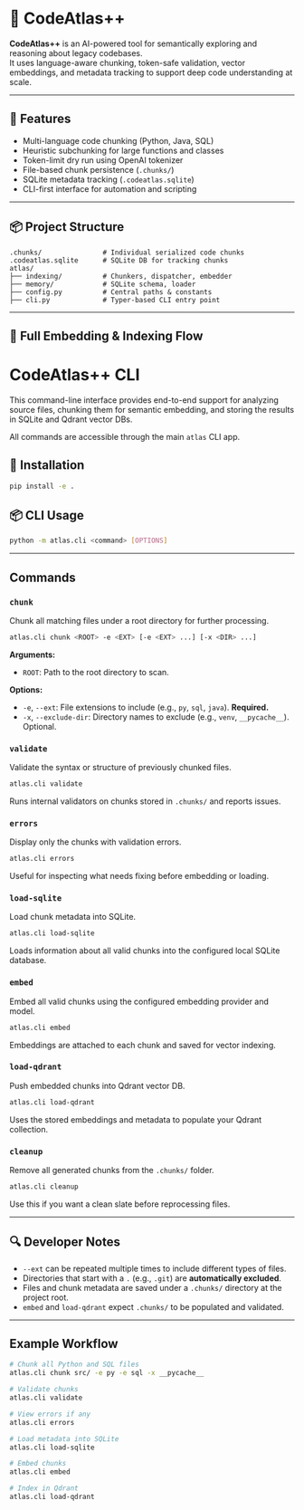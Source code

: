 # 🧠 CodeAtlas++

**CodeAtlas++** is an AI-powered tool for semantically exploring and reasoning about legacy codebases.  
It uses language-aware chunking, token-safe validation, vector embeddings, and metadata tracking to support deep code understanding at scale.

---

## 🚀 Features

- Multi-language code chunking (Python, Java, SQL)
- Heuristic subchunking for large functions and classes
- Token-limit dry run using OpenAI tokenizer
- File-based chunk persistence (`.chunks/`)
- SQLite metadata tracking (`.codeatlas.sqlite`)
- CLI-first interface for automation and scripting

---

## 📦 Project Structure

```
.chunks/               # Individual serialized code chunks
.codeatlas.sqlite      # SQLite DB for tracking chunks
atlas/
├── indexing/          # Chunkers, dispatcher, embedder
├── memory/            # SQLite schema, loader
├── config.py          # Central paths & constants
├── cli.py             # Typer-based CLI entry point
```

---

## 🧭 Full Embedding & Indexing Flow

# CodeAtlas++ CLI

This command-line interface provides end-to-end support for analyzing source files, chunking them for semantic embedding, and storing the results in SQLite and Qdrant vector DBs.

All commands are accessible through the main `atlas` CLI app.

## 🔧 Installation

```bash
pip install -e .
```

## 📦 CLI Usage

```bash
python -m atlas.cli <command> [OPTIONS]
```

---

## Commands

### `chunk`

Chunk all matching files under a root directory for further processing.

```bash
atlas.cli chunk <ROOT> -e <EXT> [-e <EXT> ...] [-x <DIR> ...]
```

**Arguments:**

- `ROOT`: Path to the root directory to scan.

**Options:**

- `-e`, `--ext`: File extensions to include (e.g., `py`, `sql`, `java`). **Required.**
- `-x`, `--exclude-dir`: Directory names to exclude (e.g., `venv`, `__pycache__`). Optional.

### `validate`

Validate the syntax or structure of previously chunked files.

```bash
atlas.cli validate
```

Runs internal validators on chunks stored in `.chunks/` and reports issues.

### `errors`

Display only the chunks with validation errors.

```bash
atlas.cli errors
```

Useful for inspecting what needs fixing before embedding or loading.

### `load-sqlite`

Load chunk metadata into SQLite.

```bash
atlas.cli load-sqlite
```

Loads information about all valid chunks into the configured local SQLite database.

### `embed`

Embed all valid chunks using the configured embedding provider and model.

```bash
atlas.cli embed
```

Embeddings are attached to each chunk and saved for vector indexing.

### `load-qdrant`

Push embedded chunks into Qdrant vector DB.

```bash
atlas.cli load-qdrant
```

Uses the stored embeddings and metadata to populate your Qdrant collection.

### `cleanup`

Remove all generated chunks from the `.chunks/` folder.

```bash
atlas.cli cleanup
```

Use this if you want a clean slate before reprocessing files.

---

## 🔍 Developer Notes

- `--ext` can be repeated multiple times to include different types of files.
- Directories that start with a `.` (e.g., `.git`) are **automatically excluded**.
- Files and chunk metadata are saved under a `.chunks/` directory at the project root.
- `embed` and `load-qdrant` expect `.chunks/` to be populated and validated.

---

## Example Workflow

```bash
# Chunk all Python and SQL files
atlas.cli chunk src/ -e py -e sql -x __pycache__

# Validate chunks
atlas.cli validate

# View errors if any
atlas.cli errors

# Load metadata into SQLite
atlas.cli load-sqlite

# Embed chunks
atlas.cli embed

# Index in Qdrant
atlas.cli load-qdrant
```


